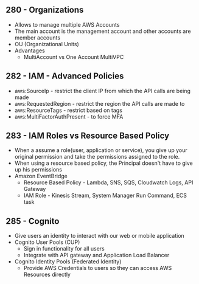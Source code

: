 ## 280 - Organizations

- Allows to manage multiple AWS Accounts
- The main account is the management account and other accounts are member accounts
- OU (Organizational Units)
- Advantages
  - MultiAccount vs One Account MultiVPC

## 282 - IAM - Advanced Policies

- aws:SourceIp - restrict the client IP from which the API calls are being made
- aws:RequestedRegion - restrict the region the API calls are made to
- aws:ResourceTags - restrict based on tags
- aws:MultiFactorAuthPresent - to force MFA

## 283 - IAM Roles vs Resource Based Policy

- When a assume a role(user, application or service), you give up your original permission and take the permissions assigned to the role.
- When using a resource based policy, the Principal doesn't have to give up his permissions
- Amazon EventBridge
  - Resource Based Policy - Lambda, SNS, SQS, Cloudwatch Logs, API Gateway
  - IAM Role - Kinesis Stream, System Manager Run Command, ECS task

## 285 - Cognito

- Give users an identity to interact with our web or mobile application
- Cognito User Pools (CUP)
  - Sign in functionality for all users
  - Integrate with API gateway and Application Load Balancer
- Cognito Identity Pools (Federated Identity)
  - Provide AWS Credentials to users so they can access AWS Resources directly
